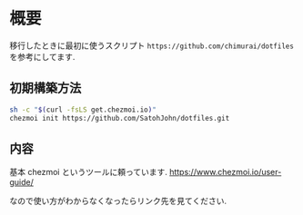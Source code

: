 # 概要

移行したときに最初に使うスクリプト
`https://github.com/chimurai/dotfiles` を参考にしてます.

## 初期構築方法

```sh
sh -c "$(curl -fsLS get.chezmoi.io)"
chezmoi init https://github.com/SatohJohn/dotfiles.git
```

## 内容

基本 chezmoi というツールに頼っています. https://www.chezmoi.io/user-guide/

なので使い方がわからなくなったらリンク先を見てください.
